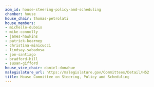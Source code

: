 ```yaml
---
aom_id: house-steering-policy-and-scheduling
chamber: house
house_chair: thomas-petrolati
house_members:
- michelle-dubois
- mike-connolly
- james-hawkins
- patrick-kearney
- christina-minicucci
- lindsay-sabadosa
- jon-santiago
- bradford-hill
- susan-gifford
house_vice_chair: daniel-donahue
malegislature_url: https://malegislature.gov/Committees/Detail/H52
title: House Committee on Steering, Policy and Scheduling
---
```

